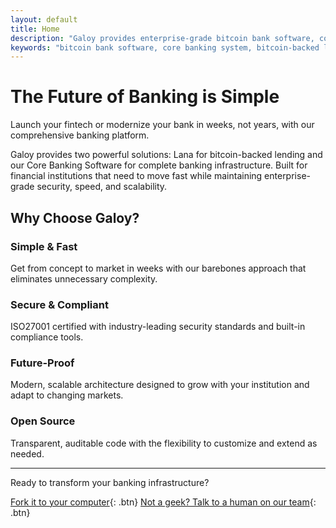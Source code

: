 ```yaml
---
layout: default
title: Home
description: "Galoy provides enterprise-grade bitcoin bank software, core banking systems, and bitcoin-backed lending platforms. Launch your fintech or modernize your bank with our open source banking infrastructure, bitcoin loan platform, and digital asset lending solutions."
keywords: "bitcoin bank software, core banking system, bitcoin-backed lending, bitcoin loan platform, fintech software, digital asset lending, bitcoin infrastructure, banking as a service, open source banking, bitcoin loans, crypto lending platform, galoy bitcoin, blockchain banking software, btc borrowing, btc lend, collateralized digital asset lending, crypto backed fiat loan, bitcoin backed lending, galoy, bitcoin bank, galoy bitcoin, baas platform providers, banking as a service provider, banking open source software, bitcoin backed loans, bitcoin based loans, bitcoin infrastructure, bitcoin lending sites, bitcoin loan, bitcoin loan platform, bitcoin loan site, bitcoin loans, bitcoin-backed loans, blockchain loan platform"
---
```


# The Future of Banking is Simple

Launch your fintech or modernize your bank in weeks, not years, with our comprehensive banking platform.

Galoy provides two powerful solutions: Lana for bitcoin-backed lending and our Core Banking Software for complete banking infrastructure. Built for financial institutions that need to move fast while maintaining enterprise-grade security, speed, and scalability.



## Why Choose Galoy?

### Simple & Fast
Get from concept to market in weeks with our barebones approach that eliminates unnecessary complexity.

### Secure & Compliant
ISO27001 certified with industry-leading security standards and built-in compliance tools.

### Future-Proof
Modern, scalable architecture designed to grow with your institution and adapt to changing markets.

### Open Source
Transparent, auditable code with the flexibility to customize and extend as needed.

---

Ready to transform your banking infrastructure?

[Fork it to your computer](https://github.com/GaloyMoney){: .btn}
[Not a geek? Talk to a human on our team](https://calendly.com/andrew-galoy/){: .btn}
